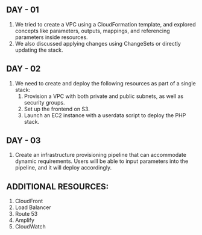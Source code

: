 ## DAY - 01
1. We tried to create a VPC using a CloudFormation template, and explored concepts like parameters, outputs, mappings, and referencing parameters inside resources.
2. We also discussed applying changes using ChangeSets or directly updating the stack.

## DAY - 02
1. We need to create and deploy the following resources as part of a single stack:
   1. Provision a VPC with both private and public subnets, as well as security groups.
   2. Set up the frontend on S3.
   3. Launch an EC2 instance with a userdata script to deploy the PHP stack.

## DAY - 03
1. Create an infrastructure provisioning pipeline that can accommodate dynamic requirements. Users will be able to input parameters into the pipeline, and it will deploy accordingly.

## ADDITIONAL RESOURCES:
1. CloudFront
2. Load Balancer
3. Route 53
4. Amplify
5. CloudWatch
